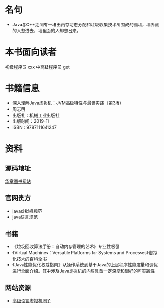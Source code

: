#



# 名句
* Java与C++之间有一堵由内存动态分配和垃圾收集技术所围成的高墙，墙外面的人想进去，墙里面的人却想出来。



# 本书面向读者
初级程序员 xxx
中高级程序员 get


# 书籍信息
* 深入理解Java虚拟机：JVM高级特性与最佳实践（第3版）
* 周志明
* 出版社：机械工业出版社
* 出版时间：2019-11
* ISBN：9787111641247

# 资料
## 源码地址
[华章图书网站](http://www.hzbook.com/)

## 官网贵方
* java虚拟机规范
* java语言规范

## 书籍
* 《垃圾回收算法手册：自动内存管理的艺术》专业性极强
* 《Virtual Machines：Versatile Platforms for Systems and Processes》虚拟化技术的百科全书
* 《Java性能优化权威指南》从操作系统到基于Java的上层程序性能度量和调优进行全面介绍。其中涉及Java虚拟机的内容具备一定深度和很好的可实践性

## 网站资源
* [高级语言虚拟机圈子](http://hllvm.group.iteye.com/)